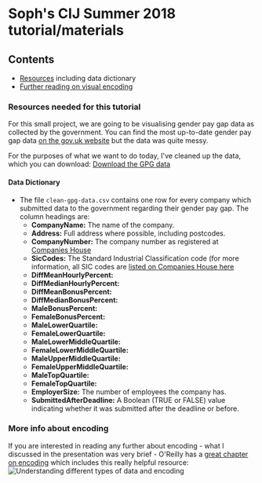 # Soph's CIJ Summer 2018 tutorial/materials

## Contents
* [Resources](#resources) including data dictionary
* [Further reading on visual encoding](#more-info-about-encoding)


### Resources needed for this tutorial
For this small project, we are going to be visualising gender pay gap data as collected by the government. You can find the most up-to-date gender pay gap data [on the gov.uk website](https://gender-pay-gap.service.gov.uk/ "Gender Pay Gap Statistics") but the data was quite messy.

For the purposes of what we want to do today, I've cleaned up the data, which you can download: [Download the GPG data](./Files/clean-gpg-data.csv "UK Gender Pay Gap Data")

#### Data Dictionary

* The file `clean-gpg-data.csv` contains one row for every company which submitted data to the government regarding their gender pay gap. The column headings are:
  * **CompanyName:** The name of the company.
  * **Address:** Full address where possible, including postcodes.
  * **CompanyNumber:** The company number as registered at [Companies House](https://www.gov.uk/government/organisations/companies-house "Companies House")
  * **SicCodes:** The Standard Industrial Classification code (for more information, all SIC codes are [listed on Companies House here](https://resources.companieshouse.gov.uk/sic/ "(SIC) Code List")
  * **DiffMeanHourlyPercent:**
  * **DiffMedianHourlyPercent:**
  * **DiffMeanBonusPercent:**
  * **DiffMedianBonusPercent:**
  * **MaleBonusPercent:**
  * **FemaleBonusPercent:**
  * **MaleLowerQuartile:**
  * **FemaleLowerQuartile:**
  * **MaleLowerMiddleQuartile:**
  * **FemaleLowerMiddleQuartile:**
  * **MaleUpperMiddleQuartile:**
  * **FemaleUpperMiddleQuartile:**
  * **MaleTopQuartile:**
  * **FemaleTopQuartile:**
  * **EmployerSize:** The number of employees the company has. 
  * **SubmittedAfterDeadline:** A Boolean (TRUE or FALSE) value indicating whether it was submitted after the deadline or before.






### More info about encoding

If you are interested in reading any further about encoding - what I discussed in the presentation was very brief - O'Reilly has a [great chapter on encoding](https://www.oreilly.com/library/view/designing-data-visualizations/9781449314774/ch04.html "Designing Data Visualizations: Choose Appropriate Visual Encodings") which includes this really helpful resource:
![Understanding different types of data and encoding](https://www.oreilly.com/library/view/designing-data-visualizations/9781449314774/httpatomoreillycomsourceoreillyimages898026.png "Understanding different types of data and encoding")



